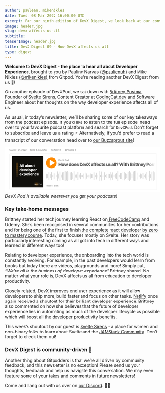 ```yaml
---
author: pawlean, mikenikles
date: Tues, 08 Mar 2022 16:00:00 UTC
excerpt: For our ninth edition of DevX Digest, we look back at our conversation with Brittney Postma.
image: header.jpg
slug: devx-affects-us-all
subtitle:
teaserImage: header.jpg
title: DevX Digest 09 - How DevX affects us all
type: digest
---
```


<script context="module">
  export const prerender = true;
</script>

**Welcome to DevX Digest - the place to hear all about Developer Experience**, brought to you by Pauline Narvas [(@paulienuh)](https://twitter.com/paulienuh) and Mike Nikles [(@mikenikles)](https://twitter.com/mikenikles) from Gitpod. You're reading another DevX Digest from us 🎉!

On another episode of DevXPod, we sat down with [Brittney Postma](https://twitter.com/BrittneyPostma), Founder of [Svelte Sirens](https://sveltesirens.dev/), Content Creator at [CodingCat.dev](https://CodingCat.dev) and Software Engineer about her thoughts on the way developer experience affects all of us.

As usual, in today’s newsletter, we’ll be sharing some of our key takeaways from the podcast episode. If you’d like to listen to the full episode, head over to your favourite podcast platform and search for `DevXPod`. Don’t forget to subscribe and leave us a rating ⭐️ Alternatively, if you’d prefer to read a transcript of our conversation head over to [our Buzzsprout site](https://devxpod.buzzsprout.com/)!

![DevX Podcast Episode 1](../../../static/images/blog/devx-affects-us-all/podcast.png)
_DevX Pod is avaliable wherever you get your podcasts!_

### Key take-home messages

Brittney started her tech journey learning React on[ FreeCodeCamp](https://www.freecodecamp.org/) and Udemy. She’s been recognised in several communities for her contributions and for being one of the first to finish[ the complete react developer by zero to mastery course](https://www.udemy.com/course/complete-react-native-mobile-development-zero-to-mastery-with-hooks/). Today, she focuses mostly on Svelte. Her story was particularly interesting coming as all got into tech in different ways and learned in different ways too!

Relating to developer experience, the onboarding into the tech world is constantly evolving. For example, in the past developers would learn from books but today there are videos, playgrounds and more! Simply put, _“We’re all in the business of developer experience”_ Brittney shared. No matter what your role is, DevX affects us all from education to developer productivity.

Closely related, DevX improves end user experience as it will allow developers to ship more, build faster and focus on other tasks. [Netlify](https://www.netlify.com/) once again received a shoutout for their brilliant developer experience. Brittney also commented on how she believes that the future of developer experience lies in automating as much of the developer lifecycle as possible which will boost all the developer productivity benefits.

This week’s shoutout by our guest is [Svelte Sirens](https://sveltesirens.dev/) - a place for women and non-binary folks to learn about Svelte and the [JAMStack Community](https://jamstack.org/community/). Don’t forget to check them out!

### DevX Digest is community-driven 🤝

Another thing about Gitpodders is that we’re all driven by community feedback, and this newsletter is no exception! Please send us your thoughts, feedback and help us navigate this conversation. We may even feature some of your takes and comments in future newsletters!

Come and hang out with us over on [our Discord](https://www.gitpod.io/chat). 👋🏼
